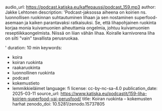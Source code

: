 audio_url: https://podcast.katiska.eu/kaffepaussi/podcast_159.mp3
author: Jakke Lehtonen
description: 'Podcast-jaksossa aiheena on koirien ns. luonnollisen ruokinnan suhtautuminen
  lihaan ja sen nostaminen superfood-asemaan ja kaiken parantavaksi ratkaisuksi. Se,
  että lihapohjainen ruokinta korjaa monia kuivamuonien aiheuttamia ongelmia, johtuu
  kuivamuonien reseptiikkaongelmista. Niissä on liian vähän lihaa. Koiralle karnivorena
  liha on silti "vain" tavallista perusruokaa.

  '
duration: 10 min
keywords:
- koira
- koiran ruokinta
- raakaruokinta
- luonnollinen ruokinta
- podcast
- kokemustieto
- lemmikkieläimet
language: fi
license: cc-by-nc-sa-4.0
publication_date: 2025-03-11
source_url: https://www.katiska.eu/podcastit/159-liha-koirien-superfood-vai-perusfood/
title: Koiran ruokinta – kokemusten harhat
zenodo_doi: 10.5281/zenodo.15737805
